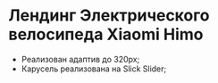 # Лендинг Электрического велосипеда Xiaomi Himo

- Реализован адаптив до 320px;
- Карусель реализована на Slick Slider;
